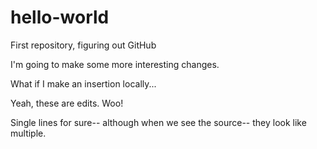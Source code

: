 # hello-world
First repository, figuring out GitHub

I'm going to make some more interesting changes.

What if I make an insertion locally...

Yeah, these are edits. Woo!

Single lines for sure--
although when we see the source--
they look like multiple.
